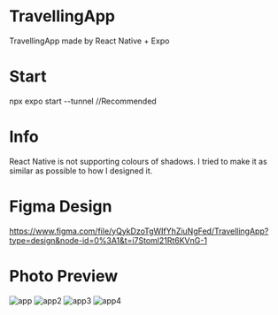 # TravellingApp
TravellingApp made by React Native + Expo 

# Start
npx expo start --tunnel //Recommended

# Info
React Native is not supporting colours of shadows. I tried to make it as similar as possible to how I designed it.

# Figma Design
https://www.figma.com/file/yQykDzoTgWIfYhZiuNgFed/TravellingApp?type=design&node-id=0%3A1&t=i7Stoml21Rt6KVnG-1

# Photo Preview

![app](https://github.com/Tom4sko/TravellingApp/assets/108126659/0c8e025c-2222-45bf-97e2-7e6803154af9)
![app2](https://github.com/Tom4sko/TravellingApp/assets/108126659/b811411e-bdcc-4792-b026-46f7ac1209dc)
![app3](https://github.com/Tom4sko/TravellingApp/assets/108126659/2dd3dcbf-5e81-4354-a621-522f623ac8b8)
![app4](https://github.com/Tom4sko/TravellingApp/assets/108126659/0b1fe3f3-fc75-4a9d-8ff3-689657deb98d)



